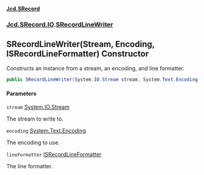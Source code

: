 #### [Jcd.SRecord](index.md 'index')
### [Jcd.SRecord.IO](Jcd.SRecord.IO.md 'Jcd.SRecord.IO').[SRecordLineWriter](Jcd.SRecord.IO.SRecordLineWriter.md 'Jcd.SRecord.IO.SRecordLineWriter')

## SRecordLineWriter(Stream, Encoding, ISRecordLineFormatter) Constructor

Constructs an instance from a stream, an encoding, and line formatter.

```csharp
public SRecordLineWriter(System.IO.Stream stream, System.Text.Encoding encoding, Jcd.SRecord.IO.ISRecordLineFormatter lineFormatter);
```
#### Parameters

<a name='Jcd.SRecord.IO.SRecordLineWriter.SRecordLineWriter(System.IO.Stream,System.Text.Encoding,Jcd.SRecord.IO.ISRecordLineFormatter).stream'></a>

`stream` [System.IO.Stream](https://docs.microsoft.com/en-us/dotnet/api/System.IO.Stream 'System.IO.Stream')

The stream to write to.

<a name='Jcd.SRecord.IO.SRecordLineWriter.SRecordLineWriter(System.IO.Stream,System.Text.Encoding,Jcd.SRecord.IO.ISRecordLineFormatter).encoding'></a>

`encoding` [System.Text.Encoding](https://docs.microsoft.com/en-us/dotnet/api/System.Text.Encoding 'System.Text.Encoding')

The encoding to use.

<a name='Jcd.SRecord.IO.SRecordLineWriter.SRecordLineWriter(System.IO.Stream,System.Text.Encoding,Jcd.SRecord.IO.ISRecordLineFormatter).lineFormatter'></a>

`lineFormatter` [ISRecordLineFormatter](Jcd.SRecord.IO.ISRecordLineFormatter.md 'Jcd.SRecord.IO.ISRecordLineFormatter')

The line formatter.